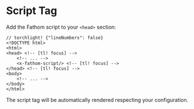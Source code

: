 # Script Tag

Add the Fathom script to your `<head>` section:

```blade
// torchlight! {"lineNumbers": false}
<!DOCTYPE html>
<html>
<head> <!-- [tl! focus] -->
    <!-- ... -->
    <x-fathom-script/> <!-- [tl! focus] -->
</head> <!-- [tl! focus] -->
<body>
    <!-- ... -->
</body>
</html>
```

The script tag will be automatically rendered respecting your configuration.
